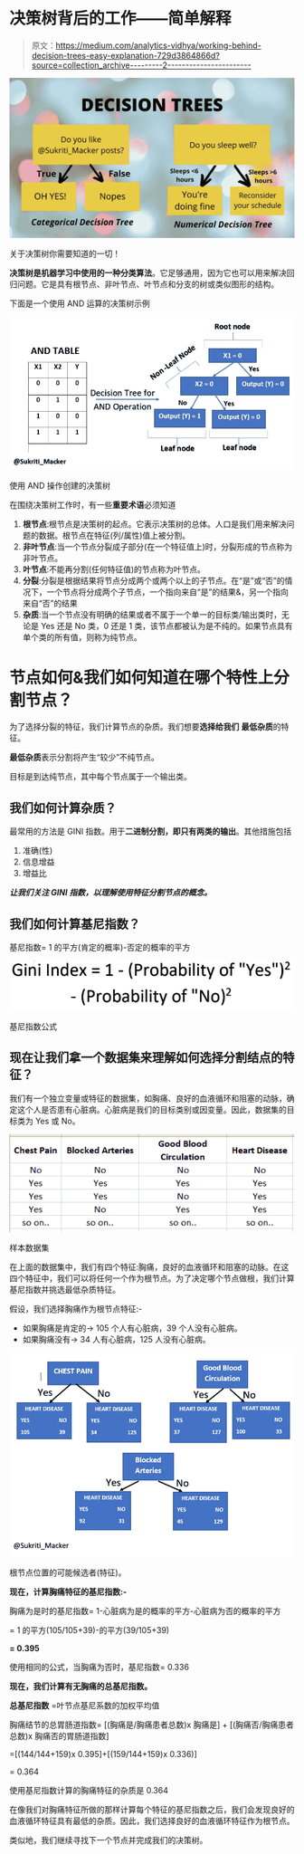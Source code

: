 # 决策树背后的工作——简单解释

> 原文：<https://medium.com/analytics-vidhya/working-behind-decision-trees-easy-explanation-729d3864866d?source=collection_archive---------2----------------------->

![](img/d3472fb43d45df9cde1ae0cb609ad041.png)

关于决策树你需要知道的一切！

**决策树是机器学习中使用的一种分类算法**。它足够通用，因为它也可以用来解决回归问题。它是具有根节点、非叶节点、叶节点和分支的树或类似图形的结构。

下面是一个使用 AND 运算的决策树示例

![](img/5722afb5a84d534419004c2ab337a02e.png)

使用 AND 操作创建的决策树

在围绕决策树工作时，有一些**重要术语**必须知道

1.  **根节点**:根节点是决策树的起点。它表示决策树的总体。人口是我们用来解决问题的数据。根节点在特征(列/属性)值上被分割。
2.  **非叶节点**:当一个节点分裂成子部分(在一个特征值上)时，分裂形成的节点称为非叶节点。
3.  **叶节点**:不能再分割(任何特征值)的节点称为叶节点。
4.  **分裂**:分裂是根据结果将节点分成两个或两个以上的子节点。在“是”或“否”的情况下，一个节点将分成两个子节点，一个指向来自“是”的结果&，另一个指向来自“否”的结果
5.  **杂质**:当一个节点没有明确的结果或者不属于一个单一的目标类/输出类时，无论是 Yes 还是 No 类，0 还是 1 类，该节点都被认为是不纯的。如果节点具有单个类的所有值，则称为纯节点。

# 节点如何&我们如何知道在哪个特性上分割节点？

为了选择分裂的特征，我们计算节点的杂质。我们想要**选择给我们** **最低杂质**的特征。

**最低杂质**表示分割将产生“较少”不纯节点。

目标是到达纯节点，其中每个节点属于一个输出类。

## 我们如何计算杂质？

最常用的方法是 GINI 指数。用于**二进制分割，即只有两类的输出**。其他措施包括

1.  准确(性)
2.  信息增益
3.  增益比

***让我们关注 GINI 指数，以理解使用特征分割节点的概念。***

## 我们如何计算基尼指数？

基尼指数= 1 的平方(肯定的概率)-否定的概率的平方

![](img/f0c469f2ef3188d937ab7e6557ba7840.png)

基尼指数公式

## **现在让我们拿一个数据集来理解如何选择分割结点的特征？**

我们有一个独立变量或特征的数据集，如胸痛、良好的血液循环和阻塞的动脉，确定这个人是否患有心脏病。心脏病是我们的目标类别或因变量。因此，数据集的目标类为 Yes 或 No。

![](img/0c6716206b06eea6bf045a16e6447967.png)

样本数据集

在上面的数据集中，我们有四个特征:胸痛，良好的血液循环和阻塞的动脉。在这四个特征中，我们可以将任何一个作为根节点。为了决定哪个节点做根，我们计算基尼指数并挑选最低杂质特征。

假设，我们选择胸痛作为根节点特征:-

*   如果胸痛是肯定的-> 105 个人有心脏病，39 个人没有心脏病。
*   如果胸痛没有-> 34 人有心脏病，125 人没有心脏病。

![](img/81bda300075594f55b0c472e873d3182.png)

根节点位置的可能候选者(特征)。

**现在，计算胸痛特征的基尼指数:-**

胸痛为是时的基尼指数= 1-心脏病为是的概率的平方-心脏病为否的概率的平方

= 1 的平方(105/105+39)-的平方(39/105+39)

**= 0.395**

使用相同的公式，当胸痛为否时，基尼指数= 0.336

**现在，我们计算有无胸痛的总基尼指数。**

**总基尼指数** =叶节点基尼系数的加权平均值

胸痛结节的总胃肠道指数= [(胸痛是/胸痛患者总数)x 胸痛是] + [(胸痛否/胸痛患者总数)x 胸痛否的胃肠道指数]

=[(144/144+159)x 0.395]+[(159/144+159)x 0.336)]

= 0.364

使用基尼指数计算的胸痛特征的杂质是 0.364

在像我们对胸痛特征所做的那样计算每个特征的基尼指数之后，我们会发现良好的血液循环特征具有最低的杂质。因此，我们选择良好的血液循环特征作为根节点。

类似地，我们继续寻找下一个节点并完成我们的决策树。